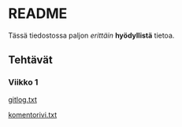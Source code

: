 # README
Tässä tiedostossa paljon *erittäin* **hyödyllistä** tietoa.

## Tehtävät

### Viikko 1
[gitlog.txt](https://github.com/pprepu/ot-harjoitustyo/blob/master/laskarit/viikko1/gitlog.txt)

[komentorivi.txt](https://github.com/pprepu/ot-harjoitustyo/blob/master/laskarit/viikko1/komentorivi.txt)
